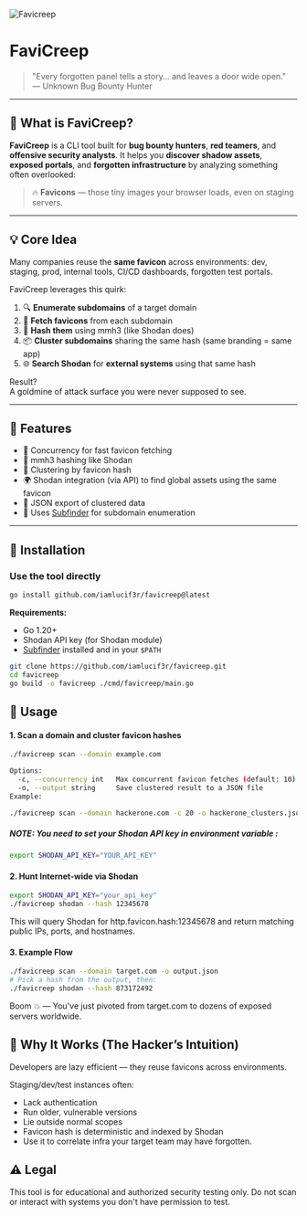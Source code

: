 
![Favicreep](https://github.com/user-attachments/assets/37e7b040-93fc-41a6-86fc-6d55a48fcf49)


# FaviCreep

> "Every forgotten panel tells a story... and leaves a door wide open."  
> — Unknown Bug Bounty Hunter

---

## 🎯 What is FaviCreep?

**FaviCreep** is a CLI tool built for **bug bounty hunters**, **red teamers**, and **offensive security analysts**. It helps you **discover shadow assets**, **exposed portals**, and **forgotten infrastructure** by analyzing something often overlooked:

> 🔥 **Favicons** — those tiny images your browser loads, even on staging servers.

---

## 💡 Core Idea

Many companies reuse the **same favicon** across environments: dev, staging, prod, internal tools, CI/CD dashboards, forgotten test portals.

FaviCreep leverages this quirk:

1. 🔍 **Enumerate subdomains** of a target domain
2. 🎨 **Fetch favicons** from each subdomain
3. 🧠 **Hash them** using mmh3 (like Shodan does)
4. 📦 **Cluster subdomains** sharing the same hash (same branding = same app)
5. 🌐 **Search Shodan** for **external systems** using that same hash

Result?  
A goldmine of attack surface you were never supposed to see.

---

## 🚀 Features

- 🔄 Concurrency for fast favicon fetching
- 🧮 mmh3 hashing like Shodan
- 🧠 Clustering by favicon hash
- 🌍 Shodan integration (via API) to find global assets using the same favicon
- 🧾 JSON export of clustered data
- 🔧 Uses [Subfinder](https://github.com/projectdiscovery/subfinder) for subdomain enumeration

---

## 🧱 Installation
### Use the tool directly

```bash
go install github.com/iamlucif3r/favicreep@latest
```
**Requirements:**

- Go 1.20+
- Shodan API key (for Shodan module)
- [Subfinder](https://github.com/projectdiscovery/subfinder) installed and in your `$PATH`

```bash
git clone https://github.com/iamlucif3r/favicreep.git
cd favicreep
go build -o favicreep ./cmd/favicreep/main.go
```

## 🧪 Usage

#### 1. Scan a domain and cluster favicon hashes

```bash
./favicreep scan --domain example.com

Options:
  -c, --concurrency int   Max concurrent favicon fetches (default: 10)
  -o, --output string     Save clustered result to a JSON file
Example:

./favicreep scan --domain hackerone.com -c 20 -o hackerone_clusters.json
```
##### NOTE: You need to set your Shodan API key in environment variable :

```bash
export SHODAN_API_KEY="YOUR_API_KEY"
```

#### 2. Hunt Internet-wide via Shodan
```bash
export SHODAN_API_KEY="your_api_key"
./favicreep shodan --hash 12345678
```
This will query Shodan for http.favicon.hash:12345678 and return matching public IPs, ports, and hostnames.

#### 3. Example Flow

```bash
./favicreep scan --domain target.com -o output.json
# Pick a hash from the output, then:
./favicreep shodan --hash 873172492
```

Boom 💥 — You've just pivoted from target.com to dozens of exposed servers worldwide.

## 🧠 Why It Works (The Hacker’s Intuition)

Developers are lazy efficient — they reuse favicons across environments.

Staging/dev/test instances often:

- Lack authentication
- Run older, vulnerable versions
- Lie outside normal scopes
- Favicon hash is deterministic and indexed by Shodan
- Use it to correlate infra your target team may have forgotten.

## ⚠️ Legal

This tool is for educational and authorized security testing only.
Do not scan or interact with systems you don't have permission to test.

